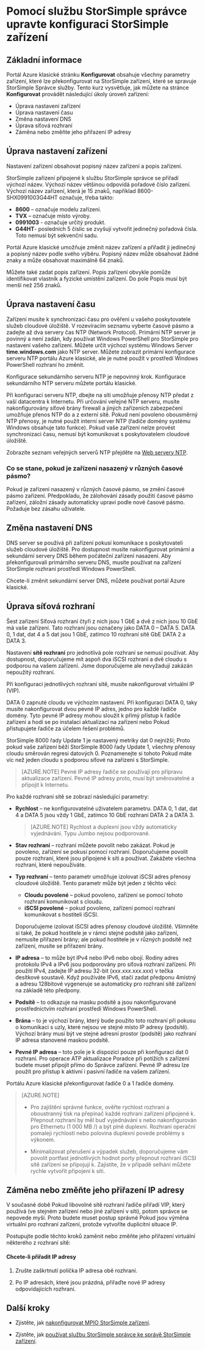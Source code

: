 <properties 
   pageTitle="Změna konfigurace zařízení StorSimple | Microsoft Azure" 
   description="Popisuje, jak používat službu StorSimple správce aby překonfigurovali StorSimple zařízení, které již byly nasazeny." 
   services="storsimple" 
   documentationCenter="NA" 
   authors="SharS" 
   manager="carmonm" 
   editor=""/>

<tags
   ms.service="storsimple"
   ms.devlang="NA"
   ms.topic="article"
   ms.tgt_pltfrm="NA"
   ms.workload="TBD" 
   ms.date="09/29/2016"
   ms.author="v-sharos"/>

# <a name="use-the-storsimple-manager-service-to-modify-your-storsimple-device-configuration"></a>Pomocí službu StorSimple správce upravte konfiguraci StorSimple zařízení

## <a name="overview"></a>Základní informace 

Portál Azure klasické stránku **Konfigurovat** obsahuje všechny parametry zařízení, které lze překonfigurovat na StorSimple zařízení, které se spravuje StorSimple Správce služby. Tento kurz vysvětluje, jak můžete na stránce **Konfigurovat** provádět následující úkoly úroveň zařízení:

- Úprava nastavení zařízení 
- Úprava nastavení času 
- Změna nastavení DNS 
- Úprava síťová rozhraní
- Záměna nebo změňte jeho přiřazení IP adresy

## <a name="modify-device-settings"></a>Úprava nastavení zařízení

Nastavení zařízení obsahovat popisný název zařízení a popis zařízení.

StorSimple zařízení připojené k službu StorSimple správce se přiřadí výchozí název. Výchozí název většinou odpovídá pořadové číslo zařízení. Výchozí název zařízení, která je 15 znaků, například 8600-SHX0991003G44HT označuje, třeba takto:

- **8600** – označuje modelu zařízení.
- **TVX** – označuje místo výroby.
- **0991003** - označuje určitý produkt.
- **G44HT**- posledních 5 číslic se zvyšují vytvořit jedinečný pořadová čísla. Toto nemusí být sekvenční sadu.

Portál Azure klasické umožňuje změnit název zařízení a přiřadit ji jedinečný a popisný název podle svého výběru. Popisný název může obsahovat žádné znaky a může obsahovat maximálně 64 znaků.

Můžete také zadat popis zařízení. Popis zařízení obvykle pomůže identifikovat vlastník a fyzické umístění zařízení. Do pole Popis musí být menší než 256 znaků.
 
## <a name="modify-time-settings"></a>Úprava nastavení času

Zařízení musíte k synchronizaci času pro ověření u vašeho poskytovatele služeb cloudové úložiště. V rozevíracím seznamu vyberte časové pásmo a zadejte až dva servery čas NTP (Network Protocol). Primární NTP server je povinný a není zadán, kdy používat Windows PowerShell pro StorSimple pro nastavení vašeho zařízení. Můžete určit výchozí systému Windows Server **time.windows.com** jako NTP server. Můžete zobrazit primární konfigurace serveru NTP portálu Azure klasické, ale je nutné použít v prostředí Windows PowerShell rozhraní ho změnit.

Konfigurace sekundárního serveru NTP je nepovinný krok. Konfigurace sekundárního NTP serveru můžete portálu klasické. 

Při konfiguraci serveru NTP, dbejte na síti umožňuje přenosy NTP předat z vaší datacentra k Internetu. Při určování veřejné NTP serveru, musíte nakonfigurovány síťové brány firewall a jiných zařízeních zabezpečení umožňuje přenos NTP do a z externí sítě. Pokud není povoleno obousměrný NTP přenosy, je nutné použít interní server NTP (řadiče domény systému Windows obsahuje tato funkce). Pokud vaše zařízení nelze provést synchronizaci času, nemusí být komunikovat s poskytovatelem cloudové úložiště.

Zobrazíte seznam veřejných serverů NTP přejděte na [Web servery NTP](http://support.ntp.org/bin/view/Servers/WebHome). 

### <a name="what-happens-if-the-device-is-deployed-in-a-different-time-zone"></a>Co se stane, pokud je zařízení nasazený v různých časové pásmo?

Pokud je zařízení nasazený v různých časové pásmo, se změní časové pásmo zařízení. Předpokladu, že zálohování zásady použití časové pásmo zařízení, záložní zásady automaticky upraví podle nové časové pásmo. Požaduje bez zásahu uživatele.

## <a name="modify-dns-settings"></a>Změna nastavení DNS

DNS server se používá při zařízení pokusí komunikace s poskytovateli služeb cloudové úložiště. Pro dostupnost musíte nakonfigurovat primární a sekundární servery DNS během počáteční zařízení nasazení. Aby překonfigurovali primárního serveru DNS, musíte používat na zařízení StorSimple rozhraní prostředí Windows PowerShell.

Chcete-li změnit sekundární server DNS, můžete používat portál Azure klasické.



## <a name="modify-network-interfaces"></a>Úprava síťová rozhraní

Šest zařízení Síťová rozhraní čtyři z nich jsou 1 GbE a dvě z nich jsou 10 GbE má vaše zařízení. Tato rozhraní jsou označeny jako DATA 0 – DATA 5. DATA 0, 1 dat, dat 4 a 5 dat jsou 1 GbE, zatímco 10 rozhraní sítě GbE DATA 2 a DATA 3.

Nastavení **sítě rozhraní** pro jednotlivá pole rozhraní se nemusí používat. Aby dostupnost, doporučujeme mít aspoň dva iSCSI rozhraní a dvě cloudu s podporou na vašem zařízení. Jsme doporučujeme ale nevyžadují zakázán nepoužitý rozhraní.

Při konfiguraci jednotlivých rozhraní sítě, musíte nakonfigurovat virtuální IP (VIP).

DATA 0 zapnuté cloudu ve výchozím nastavení. Při konfiguraci DATA 0, taky musíte nakonfigurovat dvou pevné IP adres, jedno pro každé řadiče domény. Tyto pevné IP adresy mohou sloužit k přímý přístup k řadiče zařízení a hodí se po instalaci aktualizací na zařízení nebo Pokud přistupujete řadiče za účelem řešení problémů.

StorSimple 8000 řady Update 1 je nastavený metriky dat 0 nejnižší; Proto pokud vaše zařízení běží StorSimple 8000 řady Update 1, všechny přenosy cloudu směrován regresi datových 0. Poznamenejte si tohoto Pokud máte víc než jeden cloudu s podporou síťové na zařízení s StorSimple.

>[AZURE.NOTE] Pevné IP adresy řadiče se používají pro přípravu aktualizace zařízení. Pevné IP adresy proto, musí být směrovatelné a připojit k Internetu.

Pro každé rozhraní sítě se zobrazí následující parametry:

- **Rychlost** – ne konfigurovatelné uživatelem parametru. DATA 0, 1 dat, dat 4 a DATA 5 jsou vždy 1 GbE, zatímco 10 GbE rozhraní DATA 2 a DATA 3.

     >[AZURE.NOTE] Rychlost a duplexní jsou vždy automaticky vyjednávání. Typu Jumbo nejsou podporované.
 
- **Stav rozhraní** – rozhraní můžete povolit nebo zakázat. Pokud je povoleno, zařízení se pokusí pomocí rozhraní. Doporučujeme povolit pouze rozhraní, které jsou připojené k síti a používat. Zakážete všechna rozhraní, které nepoužíváte.

- **Typ rozhraní** – tento parametr umožňuje izolovat iSCSI adres přenosy cloudové úložiště. Tento parametr může být jeden z těchto věcí:

    - **Cloudu povolené** – pokud povoleno, zařízení se pomocí tohoto rozhraní komunikovat s cloudu.
    - **iSCSI povolené** – pokud povoleno, zařízení pomocí rozhraní komunikovat s hostiteli iSCSI.

    Doporučujeme izolovat iSCSI adres přenosy cloudové úložiště. Všimněte si také, že pokud hostitele je v rámci stejné podsítě jako zařízení, nemusíte přiřazení brány; ale pokud hostitele je v různých podsítě než zařízení, musíte se přiřazení brány.

- **IP adresa** – to může být IPv4 nebo IPv6 nebo obojí. Rodiny adres protokolu IPv4 a IPv6 jsou podporovány pro síťová rozhraní zařízení. Při použití IPv4, zadejte IP adresu 32-bit (*xxx.xxx.xxx.xxx*) v tečka desítkové soustavě. Když používáte IPv6, stačí zadat předponu 4místný a adresu 128bitové vygeneruje se automaticky pro rozhraní sítě zařízení na základě této předpony.

- **Podsítě** – to odkazuje na masku podsítě a jsou nakonfigurované prostřednictvím rozhraní prostředí Windows PowerShell.

- **Brána** – to je výchozí brány, který bude použito toto rozhraní při pokusu o komunikaci s uzly, které nejsou ve stejné místo IP adresy (podsítě). Výchozí brány musí být ve stejné adresní prostor (podsítě) jako rozhraní IP adresa stanovené maskou podsítě.

- **Pevné IP adresa** – toto pole je k dispozici pouze při konfiguraci dat 0 rozhraní. Pro operace ATP aktualizace Poradce při potížích s zařízení budete muset připojit přímo do Správce zařízení. Pevné IP adresu lze použít pro přístup k aktivní i pasivní řadiče na vašem zařízení.

Portálu Azure klasické překonfigurovat řadiče 0 a 1 řadiče domény.

>[AZURE.NOTE] 
>
>- Pro zajištění správné funkce, ověřte rychlost rozhraní a oboustranný tisk na přepínač každé rozhraní zařízení připojené k. Přepnout rozhraní by měl buď vyjednávání s nebo nakonfigurován pro Ethernetu (1 000 MB /) a být plně duplexní. Rozhraní operační pomaleji rychlostí nebo polovina duplexní povede problémy s výkonem.
>
>- Minimalizovat přerušení a výpadek služeb, doporučujeme vám povolit portfast jednotlivých hodnot porty přepnout rozhraní iSCSI sítě zařízení se připojují k. Zajistíte, že v případě selhání můžete rychle vytvořit připojení k síti.
 
## <a name="swap-or-reassign-ips"></a>Záměna nebo změňte jeho přiřazení IP adresy

V současné době Pokud libovolné sítě rozhraní řadiče přiřadí VIP, který používá (ve stejném zařízení nebo jiné zařízení v síti), potom správce se nepovede myší. Proto budete muset postup správné Pokud jsou výměna virtuální pro rozhraní zařízení, protože vytvoříte duplicitní situace IP.

Postupujte podle těchto kroků zaměnit nebo změňte jeho přiřazení virtuální některého z rozhraní sítě:

#### <a name="to-reassign-ips"></a>Chcete-li přiřadit IP adresy

1. Zrušte zaškrtnutí políčka IP adresa obě rozhraní.

2. Po IP adresách, které jsou prázdná, přiřaďte nové IP adresy odpovídajících rozhraní.

## <a name="next-steps"></a>Další kroky

- Zjistěte, jak [nakonfigurovat MPIO StorSimple zařízení](storsimple-configure-mpio-windows-server.md).

- Zjistěte, jak [používat službu StorSimple správce ke správě StorSimple zařízení](storsimple-manager-service-administration.md).
     

